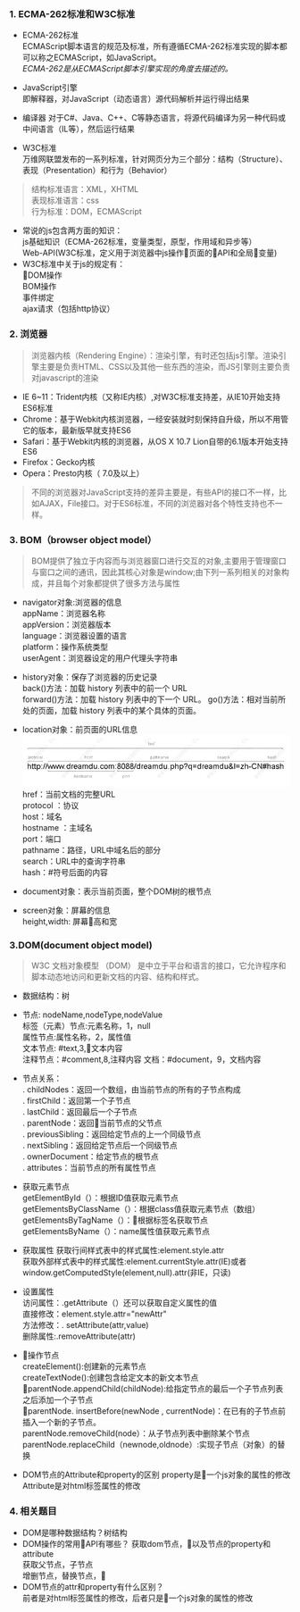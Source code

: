 ### 1. ECMA-262标准和W3C标准
- ECMA-262标准  
ECMAScript脚本语言的规范及标准，所有遵循ECMA-262标准实现的脚本都可以称之ECMAScript，如JavaScript。  
*ECMA-262是从ECMAScript脚本引擎实现的角度去描述的。*  

- JavaScript引擎  
即解释器，对JavaScript（动态语言）源代码解析并运行得出结果  

- 编译器
对于C#、Java、C++、C等静态语言，将源代码编译为另一种代码或中间语言（IL等），然后运行结果  

- W3C标准  
万维网联盟发布的一系列标准，针对网页分为三个部分：结构（Structure）、表现（Presentation）和行为（Behavior）  

> 结构标准语言：XML，XHTML  
表现标准语言：css  
行为标准：DOM，ECMAScript

- 常说的js包含两方面的知识：  
js基础知识（ECMA-262标准，变量类型，原型，作用域和异步等）  
Web-API(W3C标准，定义用于浏览器中js操作页面的API和全局变量)
- W3C标准中关于js的规定有：  
DOM操作  
BOM操作  
事件绑定  
ajax请求（包括http协议）

### 2. 浏览器

>浏览器内核（Rendering Engine）：渲染引擎，有时还包括js引擎。渲染引擎主要是负责HTML、CSS以及其他一些东西的渲染，而JS引擎则主要负责对javascript的渲染
- IE 6~11：Trident内核（又称IE内核）,对W3C标准支持差，从IE10开始支持ES6标准
- Chrome：基于Webkit内核浏览器，一经安装就时刻保持自升级，所以不用管它的版本，最新版早就支持ES6
- Safari：基于Webkit内核的浏览器，从OS X 10.7 Lion自带的6.1版本开始支持ES6
- Firefox：Gecko内核
- Opera：Presto内核（ 7.0及以上）
>不同的浏览器对JavaScript支持的差异主要是，有些API的接口不一样，比如AJAX，File接口。对于ES6标准，不同的浏览器对各个特性支持也不一样。
### 3. BOM（browser object model）
>BOM提供了独立于内容而与浏览器窗口进行交互的对象,主要用于管理窗口与窗口之间的通讯，因此其核心对象是window;由下列一系列相关的对象构成，并且每个对象都提供了很多方法与属性
- navigator对象:浏览器的信息  
appName：浏览器名称  
appVersion：浏览器版本  
language：浏览器设置的语言  
platform：操作系统类型  
userAgent：浏览器设定的用户代理头字符串

- history对象：保存了浏览器的历史记录  
back()方法：加载 history 列表中的前一个 URL  
forward()方法：加载 history 列表中的下一个 URL。
go()方法：相对当前所处的页面，加载 history 列表中的某个具体的页面。

- location对象：前页面的URL信息  
![location](images/location.png)
 href：当前文档的完整URL  
protocol ：协议  
host：域名  
hostname ：主域名  
port：端口  
pathname：路径，URL中域名后的部分  
search：URL中的查询字符串  
hash：#符号后面的内容
- document对象：表示当前页面，整个DOM树的根节点
- screen对象：屏幕的信息  
height,width: 屏幕高和宽

### 3.DOM(document object model)
>W3C 文档对象模型 （DOM） 是中立于平台和语言的接口，它允许程序和脚本动态地访问和更新文档的内容、结构和样式。
- 数据结构：树
- 节点: nodeName,nodeType,nodeValue  
标签（元素）节点:元素名称，1，null  
属性节点:属性名称，2，属性值   
文本节点: #text,3,文本内容  
注释节点：#comment,8,注释内容
文档：#document，9，文档内容
- 节点关系：  
. childNodes：返回一个数组，由当前节点的所有的子节点构成  
. firstChild：返回第一个子节点  
. lastChild：返回最后一个子节点  
. parentNode：返回当前节点的父节点  
. previousSibling：返回给定节点的上一个同级节点  
. nextSibling：返回给定节点后一个同级节点  
. ownerDocument：给定节点的根节点   
. attributes：当前节点的所有属性节点
- 获取元素节点  
getElementById（）：根据ID值获取元素节点  
getElementsByClassName（）：根据class值获取元素节点（数组）    
getElementsByTagName（）：根据标签名获取节点   
getElementsByName（）：name属性值获取元素节点

- 获取属性 
获取行间样式表中的样式属性:element.style.attr  
获取外部样式表中的样式属性:element.currentStyle.attr(IE)或者window.getComputedStyle(element,null).attr(非IE，只读)
- 设置属性  
访问属性：.getAttribute（）还可以获取自定义属性的值  
直接修改：element.style.attr="newAttr"  
方法修改：. setAttribute(attr,value)  
删除属性:.removeAttribute(attr)

- 操作节点  
createElement():创建新的元素节点  
createTextNode():创建包含给定文本的新文本节点  
parentNode.appendChild(childNode):给指定节点的最后一个子节点列表之后添加一个子节点   
parentNode. insertBefore(newNode , currentNode)：在已有的子节点前插入一个新的子节点。  
parentNode.removeChild(node）：从子节点列表中删除某个节点  
parentNode.replaceChild（newnode,oldnode）:实现子节点（对象）的替换

- DOM节点的Attribute和property的区别
property是一个js对象的属性的修改  
Attribute是对html标签属性的修改

### 4. 相关题目
- DOM是哪种数据结构？树结构
- DOM操作的常用API有哪些？
获取dom节点，以及节点的property和attribute  
获取父节点，子节点  
增删节点，替换节点，
- DOM节点的attr和property有什么区别？  
前者是对html标签属性的修改，后者只是一个js对象的属性的修改  






